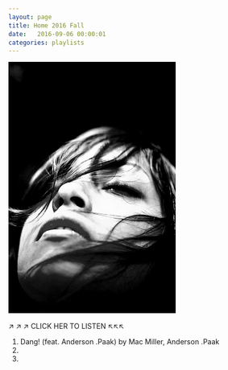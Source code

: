 ```yaml
---
layout: page
title: Home 2016 Fall
date:   2016-09-06 00:00:01
categories: playlists
---
```


[![home2016fall][2]][1]

  [1]: /playlists/home2016fall
  [2]: /images/home2016fall.jpg

&#x2197; &#x2197; &#x2197; CLICK HER TO LISTEN &#x2196;&#x2196;&#x2196;

  1. Dang! (feat. Anderson .Paak) by Mac Miller, Anderson .Paak
  2. 
  3. 